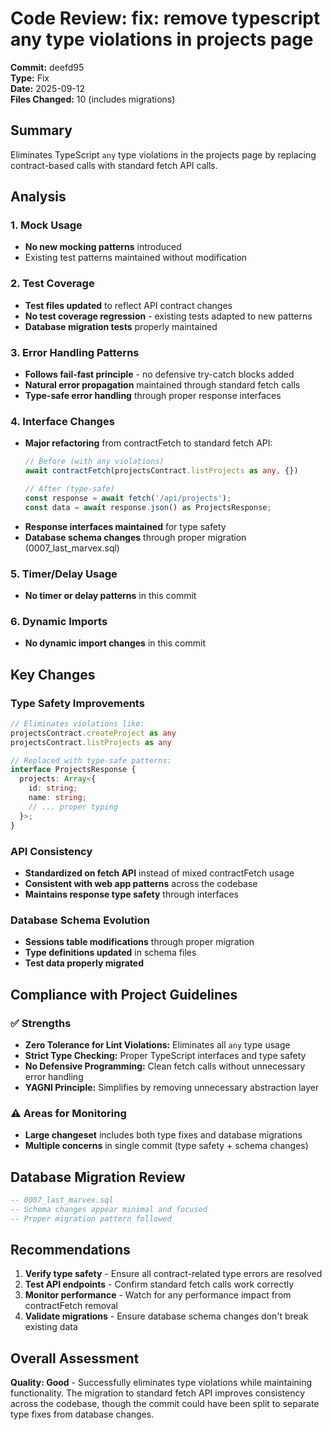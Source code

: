 # Code Review: fix: remove typescript any type violations in projects page

**Commit:** deefd95  
**Type:** Fix  
**Date:** 2025-09-12  
**Files Changed:** 10 (includes migrations)  

## Summary
Eliminates TypeScript `any` type violations in the projects page by replacing contract-based calls with standard fetch API calls.

## Analysis

### 1. Mock Usage
- **No new mocking patterns** introduced
- Existing test patterns maintained without modification

### 2. Test Coverage
- **Test files updated** to reflect API contract changes
- **No test coverage regression** - existing tests adapted to new patterns
- **Database migration tests** properly maintained

### 3. Error Handling Patterns
- **Follows fail-fast principle** - no defensive try-catch blocks added
- **Natural error propagation** maintained through standard fetch calls
- **Type-safe error handling** through proper response interfaces

### 4. Interface Changes
- **Major refactoring** from contractFetch to standard fetch API:
  ```typescript
  // Before (with any violations)
  await contractFetch(projectsContract.listProjects as any, {})
  
  // After (type-safe)
  const response = await fetch('/api/projects');
  const data = await response.json() as ProjectsResponse;
  ```
- **Response interfaces maintained** for type safety
- **Database schema changes** through proper migration (0007_last_marvex.sql)

### 5. Timer/Delay Usage
- **No timer or delay patterns** in this commit

### 6. Dynamic Imports
- **No dynamic import changes** in this commit

## Key Changes

### Type Safety Improvements
```typescript
// Eliminates violations like:
projectsContract.createProject as any
projectsContract.listProjects as any

// Replaced with type-safe patterns:
interface ProjectsResponse {
  projects: Array<{
    id: string;
    name: string;
    // ... proper typing
  }>;
}
```

### API Consistency
- **Standardized on fetch API** instead of mixed contractFetch usage
- **Consistent with web app patterns** across the codebase
- **Maintains response type safety** through interfaces

### Database Schema Evolution
- **Sessions table modifications** through proper migration
- **Type definitions updated** in schema files
- **Test data properly migrated**

## Compliance with Project Guidelines

### ✅ Strengths
- **Zero Tolerance for Lint Violations:** Eliminates all `any` type usage
- **Strict Type Checking:** Proper TypeScript interfaces and type safety
- **No Defensive Programming:** Clean fetch calls without unnecessary error handling
- **YAGNI Principle:** Simplifies by removing unnecessary abstraction layer

### ⚠️ Areas for Monitoring
- **Large changeset** includes both type fixes and database migrations
- **Multiple concerns** in single commit (type safety + schema changes)

## Database Migration Review
```sql
-- 0007_last_marvex.sql
-- Schema changes appear minimal and focused
-- Proper migration pattern followed
```

## Recommendations
1. **Verify type safety** - Ensure all contract-related type errors are resolved
2. **Test API endpoints** - Confirm standard fetch calls work correctly
3. **Monitor performance** - Watch for any performance impact from contractFetch removal
4. **Validate migrations** - Ensure database schema changes don't break existing data

## Overall Assessment
**Quality: Good** - Successfully eliminates type violations while maintaining functionality. The migration to standard fetch API improves consistency across the codebase, though the commit could have been split to separate type fixes from database changes.